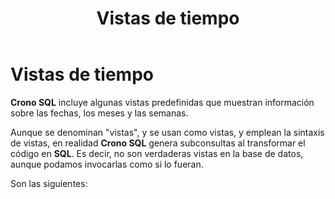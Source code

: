 ﻿---
title: Vistas de tiempo
position: 13
Autogenerated: true
---

# Vistas de tiempo


**Crono SQL** incluye algunas vistas predefinidas que muestran información sobre las fechas, los meses y las semanas.

Aunque se denominan "vistas", y se usan como vistas, y emplean la sintaxis de vistas, en realidad **Crono SQL** genera subconsultas al transformar el código en **SQL**. Es decir, no son verdaderas vistas en la base de datos, aunque podamos invocarlas como si lo fueran.

Son las siguientes:

<section-index />
